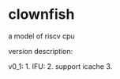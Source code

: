 # clownfish
a model of riscv cpu

version description: 

v0_1:
    1. IFU: 
    2. support icache
    3. 

